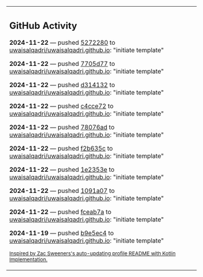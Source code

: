 <table><tr><td valign="top" width="100%">    

## GitHub Activity

**2024-11-22** — pushed [5272280](https://github.com/uwaisalqadri/uwaisalqadri.github.io/commits/52722806299713cad1bb884f2189deaf58a8d18d) to [uwaisalqadri/uwaisalqadri.github.io](https://github.com/uwaisalqadri/uwaisalqadri.github.io): "initiate template"

**2024-11-22** — pushed [7705d77](https://github.com/uwaisalqadri/uwaisalqadri.github.io/commits/7705d77c9ef9ba8b720a239d98d3cc3bcb9fab3d) to [uwaisalqadri/uwaisalqadri.github.io](https://github.com/uwaisalqadri/uwaisalqadri.github.io): "initiate template"

**2024-11-22** — pushed [d314132](https://github.com/uwaisalqadri/uwaisalqadri.github.io/commits/d314132e49c66ea8b127c1351ea17f13c4a2a480) to [uwaisalqadri/uwaisalqadri.github.io](https://github.com/uwaisalqadri/uwaisalqadri.github.io): "initiate template"

**2024-11-22** — pushed [c4cce72](https://github.com/uwaisalqadri/uwaisalqadri.github.io/commits/c4cce720409b77661ca09ae74d4c08775cbab367) to [uwaisalqadri/uwaisalqadri.github.io](https://github.com/uwaisalqadri/uwaisalqadri.github.io): "initiate template"

**2024-11-22** — pushed [78076ad](https://github.com/uwaisalqadri/uwaisalqadri.github.io/commits/78076ad79fda87e0418c88986ad76c39e011d6f3) to [uwaisalqadri/uwaisalqadri.github.io](https://github.com/uwaisalqadri/uwaisalqadri.github.io): "initiate template"

**2024-11-22** — pushed [f2b635c](https://github.com/uwaisalqadri/uwaisalqadri.github.io/commits/f2b635cc3e2d3002aa30f44c80159e20801453b9) to [uwaisalqadri/uwaisalqadri.github.io](https://github.com/uwaisalqadri/uwaisalqadri.github.io): "initiate template"

**2024-11-22** — pushed [1e2353e](https://github.com/uwaisalqadri/uwaisalqadri.github.io/commits/1e2353e479147e4f531311d9abee3cb430e811c3) to [uwaisalqadri/uwaisalqadri.github.io](https://github.com/uwaisalqadri/uwaisalqadri.github.io): "initiate template"

**2024-11-22** — pushed [1091a07](https://github.com/uwaisalqadri/uwaisalqadri.github.io/commits/1091a07e03fe17bfd72f03acb8f6e256eccea84b) to [uwaisalqadri/uwaisalqadri.github.io](https://github.com/uwaisalqadri/uwaisalqadri.github.io): "initiate template"

**2024-11-22** — pushed [fceab7a](https://github.com/uwaisalqadri/uwaisalqadri.github.io/commits/fceab7a902c4b8296b8ec1200b0ef30ca7e8e758) to [uwaisalqadri/uwaisalqadri.github.io](https://github.com/uwaisalqadri/uwaisalqadri.github.io): "initiate template"

**2024-11-19** — pushed [b9e5ec4](https://github.com/uwaisalqadri/uwaisalqadri.github.io/commits/b9e5ec4d41a04b1e954594ca8c535eeb71551cf5) to [uwaisalqadri/uwaisalqadri.github.io](https://github.com/uwaisalqadri/uwaisalqadri.github.io): "initiate template"
                
<sub><a href="https://github.com/ZacSweers/ZacSweers/">Inspired by Zac Sweeners's auto-updating profile README with Kotlin Implementation.</a></sub>
        
